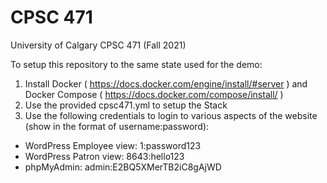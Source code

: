 # CPSC 471

University of Calgary CPSC 471 (Fall 2021)

To setup this repository to the same state used for the demo:
1) Install Docker ( https://docs.docker.com/engine/install/#server ) and Docker Compose ( https://docs.docker.com/compose/install/ )
2) Use the provided cpsc471.yml to setup the Stack
3) Use the following credentials to login to various aspects of the website (show in the format of username:password):
  - WordPress Employee view: 1:password123
  - WordPress Patron view: 8643:hello123
  - phpMyAdmin: admin:E2BQ5XMerTB2iC8gAjWD
